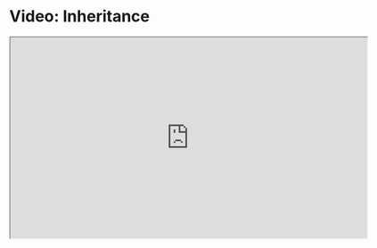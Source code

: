 # Video: Inheritance

<iframe src="https://vimeo.com/551947279" width="640" height="360" allowfullscreen="allowfullscreen" allow="autoplay; fullscreen; picture-in-picture"></iframe>
